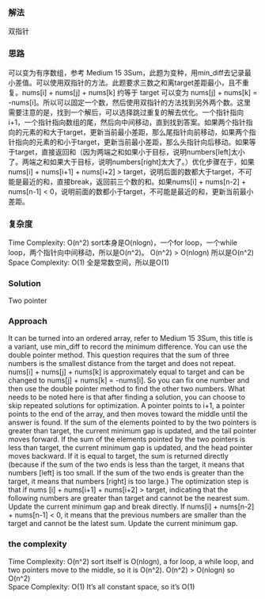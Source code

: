 ### 解法 
双指针

### 思路
可以变为有序数组，参考 Medium 15 3Sum，此题为变种，用min_diff去记录最小差值。可以使用双指针的方法。此题要求三数之和离target差距最小，且不重复。nums[i] + nums[j] + nums[k] 约等于 target 可以变为 nums[j] + nums[k] = -nums[i]。所以可以固定一个数，然后使用双指针的方法找到另外两个数。这里需要注意的是，找到一个解后，可以选择跳过重复的解去优化。一个指针指向i+1，一个指针指向数组的尾，然后向中间移动，直到找到答案。如果两个指针指向的元素的和大于target，更新当前最小差距，那么尾指针向前移动，如果两个指针指向的元素的和小于target，更新当前最小差距，那么头指针向后移动。如果等于target，直接返回和（因为两端之和如果小于目标，说明numbers[left]太小了。两端之和如果大于目标，说明numbers[right]太大了。）优化步骤在于，如果nums[i] + nums[i+1] + nums[i+2] > target，说明后面的数都大于target，不可能是最近的和，直接break，返回前三个数的和。如果nums[i] + nums[n-2] + nums[n-1] < 0，说明前面的数都小于target，不可能是最近的和，更新当前最小差距。

### 复杂度
Time Complexity: O(n^2) sort本身是O(nlogn)，一个for loop，一个while loop，两个指针向中间移动，所以是O(n^2)。 O(n^2) > O(nlogn) 所以是O(n^2)  
Space Complexity: O(1) 全是常数空间，所以是O(1)


### Solution
Two pointer

### Approach
It can be turned into an ordered array, refer to Medium 15 3Sum, this title is a variant, use min_diff to record the minimum difference. You can use the double pointer method. This question requires that the sum of three numbers is the smallest distance from the target and does not repeat. nums[i] + nums[j] + nums[k] is approximately equal to target and can be changed to nums[j] + nums[k] = -nums[i]. So you can fix one number and then use the double pointer method to find the other two numbers. What needs to be noted here is that after finding a solution, you can choose to skip repeated solutions for optimization. A pointer points to i+1, a pointer points to the end of the array, and then moves toward the middle until the answer is found. If the sum of the elements pointed to by the two pointers is greater than target, the current minimum gap is updated, and the tail pointer moves forward. If the sum of the elements pointed by the two pointers is less than target, the current minimum gap is updated, and the head pointer moves backward. If it is equal to target, the sum is returned directly (because if the sum of the two ends is less than the target, it means that numbers [left] is too small. If the sum of the two ends is greater than the target, it means that numbers [right] is too large.) The optimization step is that if nums [i] + nums[i+1] + nums[i+2] > target, indicating that the following numbers are greater than target and cannot be the nearest sum. Update the current minimum gap and break directly. If nums[i] + nums[n-2] + nums[n-1] < 0, it means that the previous numbers are smaller than the target and cannot be the latest sum. Update the current minimum gap.

### the complexity
Time Complexity: O(n^2) sort itself is O(nlogn), a for loop, a while loop, and two pointers move to the middle, so it is O(n^2). O(n^2) > O(nlogn) so O(n^2)  
Space Complexity: O(1) It’s all constant space, so it’s O(1)